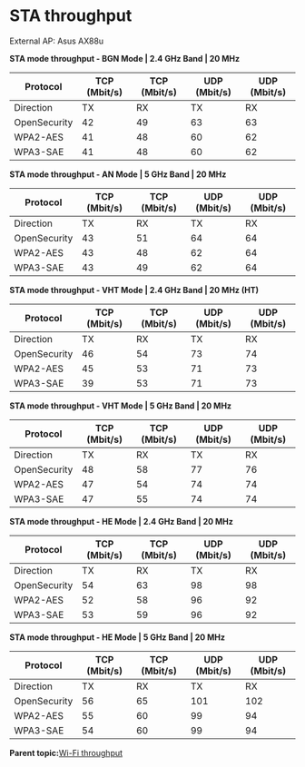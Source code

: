 # STA throughput

External AP: Asus AX88u

**STA mode throughput - BGN Mode | 2.4 GHz Band | 20 MHz**

|Protocol|TCP \(Mbit/s\)|TCP \(Mbit/s\)|UDP \(Mbit/s\)|UDP \(Mbit/s\)|
|--------|--------------|--------------|--------------|--------------|
|Direction|TX|RX|TX|RX|
|OpenSecurity|42|49|63|63|
|WPA2-AES|41|48|60|62|
|WPA3-SAE|41|48|60|62|

**STA mode throughput - AN Mode | 5 GHz Band | 20 MHz**

|Protocol|TCP \(Mbit/s\)|TCP \(Mbit/s\)|UDP \(Mbit/s\)|UDP \(Mbit/s\)|
|--------|--------------|--------------|--------------|--------------|
|Direction|TX|RX|TX|RX|
|OpenSecurity|43|51|64|64|
|WPA2-AES|43|48|62|64|
|WPA3-SAE|43|49|62|64|

**STA mode throughput - VHT Mode | 2.4 GHz Band | 20 MHz (HT)**

|Protocol|TCP \(Mbit/s\)|TCP \(Mbit/s\)|UDP \(Mbit/s\)|UDP \(Mbit/s\)|
|--------|--------------|--------------|--------------|--------------|
|Direction|TX|RX|TX|RX|
|OpenSecurity|46|54|73|74|
|WPA2-AES|45|53|71|73|
|WPA3-SAE|39|53|71|73|

**STA mode throughput - VHT Mode | 5 GHz Band | 20 MHz**

|Protocol|TCP \(Mbit/s\)|TCP \(Mbit/s\)|UDP \(Mbit/s\)|UDP \(Mbit/s\)|
|--------|--------------|--------------|--------------|--------------|
|Direction|TX|RX|TX|RX|
|OpenSecurity|48|58|77|76|
|WPA2-AES|47|54|74|74|
|WPA3-SAE|47|55|74|74|

**STA mode throughput - HE Mode | 2.4 GHz Band | 20 MHz**

|Protocol|TCP \(Mbit/s\)|TCP \(Mbit/s\)|UDP \(Mbit/s\)|UDP \(Mbit/s\)|
|--------|--------------|--------------|--------------|--------------|
|Direction|TX|RX|TX|RX|
|OpenSecurity|54|63|98|98|
|WPA2-AES|52|58|96|92|
|WPA3-SAE|53|59|96|92|

**STA mode throughput - HE Mode | 5 GHz Band | 20 MHz**

|Protocol|TCP \(Mbit/s\)|TCP \(Mbit/s\)|UDP \(Mbit/s\)|UDP \(Mbit/s\)|
|--------|--------------|--------------|--------------|--------------|
|Direction|TX|RX|TX|RX|
|OpenSecurity|56|65|101|102|
|WPA2-AES|55|60|99|94|
|WPA3-SAE|54|60|99|94|

**Parent topic:**[Wi-Fi throughput](../topics/wi-fi_throughput_06.md)


